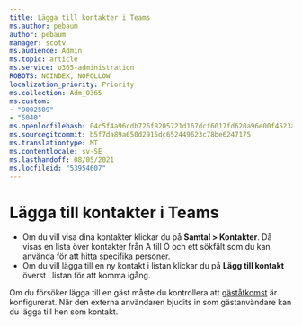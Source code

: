 ```yaml
---
title: Lägga till kontakter i Teams
ms.author: pebaum
author: pebaum
manager: scotv
ms.audience: Admin
ms.topic: article
ms.service: o365-administration
ROBOTS: NOINDEX, NOFOLLOW
localization_priority: Priority
ms.collection: Adm_O365
ms.custom:
- "9002509"
- "5040"
ms.openlocfilehash: 04c5f4a96cdb726f8205721d167dcf6017fd620a96e00f4523a70872ce56f6ad
ms.sourcegitcommit: b5f7da89a650d2915dc652449623c78be6247175
ms.translationtype: MT
ms.contentlocale: sv-SE
ms.lasthandoff: 08/05/2021
ms.locfileid: "53954607"
---
```

# <a name="add-contacts-in-teams"></a>Lägga till kontakter i Teams

- Om du vill visa dina kontakter klickar du på **Samtal > Kontakter**. Då visas en lista över kontakter från A till Ö och ett sökfält som du kan använda för att hitta specifika personer. 
- Om du vill lägga till en ny kontakt i listan klickar du på **Lägg till kontakt** överst i listan för att komma igång.

Om du försöker lägga till en gäst måste du kontrollera att [gäståtkomst](https://docs.microsoft.com/microsoftteams/set-up-guests) är konfigurerat. När den externa användaren bjudits in som gästanvändare kan du lägga till hen som kontakt.
